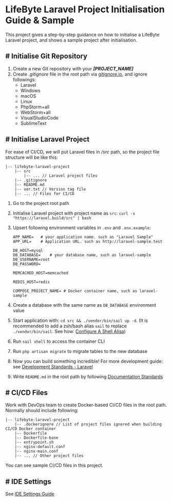 # LifeByte Laravel Project Initialisation Guide & Sample

This project gives a step-by-step guidance on how to initialise a LifeByte Laravel project, and shows a sample project
after initialisation.

## # Initialise Git Repository

1. Create a new Git repository with your ***[PROJECT_NAME]***
2. Create *.gitignore* file in the root path via [gitignore.io](https://www.toptal.com/developers/gitignore/), and
   ignore followings:
    - Laravel
    - Windows
    - macOS
    - Linux
    - PhpStorm+all
    - WebStorm+all
    - VisualStudioCode
    - SublimeText

## # Initialise Laravel Project

For ease of CI/CD, we will put Laravel files in */src* path, so the project file structure will be like this:

```text
|-- lifebyte-laravel-project
    |-- src
        |-- ... // Laravel project files
    |-- .gitignore
    |-- README.md
    |-- ver.txt // Version tag file
    |-- ... // Files for CI/CD
```

1. Go to the project root path
2. Initialise Laravel project with project name as `src`: `curl -s "https://laravel.build/src" | bash`
3. Upsert following environment variables in `.env` and `.env.example`:

      ```dotenv
      APP_NAME=   # your application name. such as "Laravel Sample"
      APP_URL=    # Application URL. such as http://laravel-sample.test

      DB_HOST=mysql
      DB_DATABASE=    # your database name, such as laravel-sample
      DB_USERNAME=root
      DB_PASSWORD=

      MEMCACHED_HOST=memcached

      REDIS_HOST=redis

      COMPOSE_PROJECT_NAME= # Docker container name, such as laravel-sample
      ```

4. Create a database with the same name as `DB_DATABASE` environment value
5. Start application with: `cd src && ./vendor/bin/sail up -d`. (It is recommended to add a zsh/bash alias `sail` to
   replace `./vendor/bin/sail`. See
   how: [Configure A Shell Alisa](https://laravel.com/docs/9.x/sail#configuring-a-shell-alias))
6. Run `sail shell` to access the container CLI
7. Run `php artisan migrate` to migrate tables to the new database
8. Now you can build something incredible! For more development guide:
   see [Development Standards - Laravel](https://github.com/lifebyte-systems/lifebyte-web-development-standards/blob/main/laravel/development-standards.md)
9. Write `README.md` in the root path by
   following [Documentation Standards](https://github.com/lifebyte-systems/lifebyte-web-development-standards/blob/main/laravel/project-documentation-standards.md)

## # CI/CD Files

Work with DevOps team to create Docker-based CI/CD files in the root path. Normally should include following:

```text
|-- lifebyte-laravel-project
    |-- .dockerignore // List of project files ignored when building CI/CD Docker container
    |-- Dockerfile
    |-- Dockerfile-base
    |-- entrypoint.sh
    |-- nginx-default.conf
    |-- nginx-main.conf
    |-- ... // Other project files
```

You can see sample CI/CD files in this project.

## # IDE Settings

See [IDE Settings Guide](https://github.com/lifebyte-systems/lifebyte-web-development-standards/blob/main/laravel/ide-settings-guide.md)